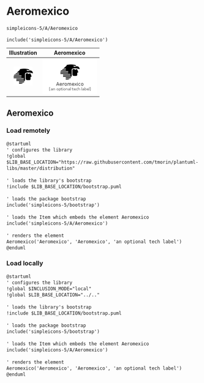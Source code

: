 # Aeromexico


```text
simpleicons-5/A/Aeromexico
```

```text
include('simpleicons-5/A/Aeromexico')
```



| Illustration | Aeromexico |
| :---: | :---: |
| ![illustration for Illustration](../../simpleicons-5/A/Aeromexico.png) | ![illustration for Aeromexico](../../simpleicons-5/A/Aeromexico.Local.png) |




## Aeromexico

### Load remotely
```plantuml
@startuml
' configures the library
!global $LIB_BASE_LOCATION="https://raw.githubusercontent.com/tmorin/plantuml-libs/master/distribution"

' loads the library's bootstrap
!include $LIB_BASE_LOCATION/bootstrap.puml

' loads the package bootstrap
include('simpleicons-5/bootstrap')

' loads the Item which embeds the element Aeromexico
include('simpleicons-5/A/Aeromexico')

' renders the element
Aeromexico('Aeromexico', 'Aeromexico', 'an optional tech label')
@enduml
```

### Load locally
```plantuml
@startuml
' configures the library
!global $INCLUSION_MODE="local"
!global $LIB_BASE_LOCATION="../.."

' loads the library's bootstrap
!include $LIB_BASE_LOCATION/bootstrap.puml

' loads the package bootstrap
include('simpleicons-5/bootstrap')

' loads the Item which embeds the element Aeromexico
include('simpleicons-5/A/Aeromexico')

' renders the element
Aeromexico('Aeromexico', 'Aeromexico', 'an optional tech label')
@enduml
```

